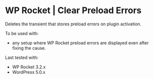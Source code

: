 # WP Rocket | Clear Preload Errors

Deletes the transient that stores preload errors on plugin activation. 

To be used with:
* any setup where WP Rocket preload errors are displayed even after fixing the cause. 

Last tested with:
* WP Rocket 3.2.x
* WordPress 5.0.x

